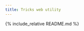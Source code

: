 ```yaml
---
title: Tricks web utility
---
```

<!DOCTYPE html>
<head>
<title>{{ page.title }}</title>
<link rel="stylesheet" href="/adorn/adorn.css" />
<script src="/adorn/adorn.js" async></script>
</head>

{% include_relative README.md %}

